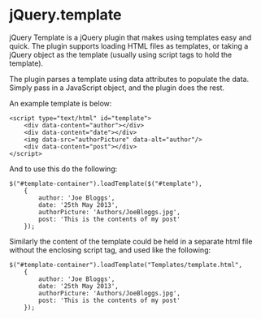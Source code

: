 # jQuery.template

jQuery Template is a jQuery plugin that makes using templates easy and quick. The plugin supports loading HTML files as templates, or taking a jQuery object as the template (usually using script tags to hold the template).

The plugin parses a template using data attributes to populate the data. Simply pass in a JavaScript object, and the plugin does the rest.

An example template is below:

    <script type="text/html" id="template">
        <div data-content="author"></div>
        <div data-content="date"></div>
        <img data-src="authorPicture" data-alt="author"/>
        <div data-content="post"></div>
    </script>

And to use this do the following:

    $("#template-container").loadTemplate($("#template"),
		{
            author: 'Joe Bloggs',
            date: '25th May 2013',
            authorPicture: 'Authors/JoeBloggs.jpg',
            post: 'This is the contents of my post'
        });

Similarly the content of the template could be held in a separate html file without the enclosing script tag, and used like the following:

    $("#template-container").loadTemplate("Templates/template.html",
		{
            author: 'Joe Bloggs',
            date: '25th May 2013',
            authorPicture: 'Authors/JoeBloggs.jpg',
            post: 'This is the contents of my post'
        });